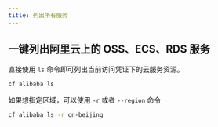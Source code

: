 ```yaml
---
title: 列出所有服务
---
```


## 一键列出阿里云上的 OSS、ECS、RDS 服务

直接使用 `ls` 命令即可列出当前访问凭证下的云服务资源。

```bash
cf alibaba ls
```

如果想指定区域，可以使用 `-r` 或者 `--region` 命令

```bash
cf alibaba ls -r cn-beijing
```

<Vssue />

<script>
export default {
    mounted () {
      this.$page.lastUpdated = "2022年9月7日"
    }
  }
</script>

